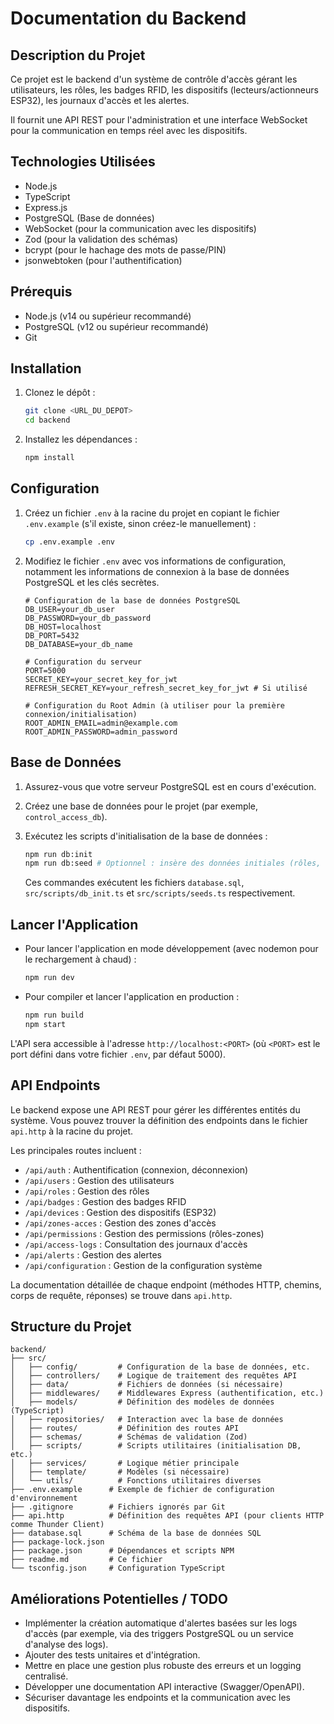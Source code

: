 # Documentation du Backend

## Description du Projet

Ce projet est le backend d'un système de contrôle d'accès gérant les utilisateurs, les rôles, les badges RFID, les dispositifs (lecteurs/actionneurs ESP32), les journaux d'accès et les alertes.

Il fournit une API REST pour l'administration et une interface WebSocket pour la communication en temps réel avec les dispositifs.

## Technologies Utilisées

*   Node.js
*   TypeScript
*   Express.js
*   PostgreSQL (Base de données)
*   WebSocket (pour la communication avec les dispositifs)
*   Zod (pour la validation des schémas)
*   bcrypt (pour le hachage des mots de passe/PIN)
*   jsonwebtoken (pour l'authentification)

## Prérequis

*   Node.js (v14 ou supérieur recommandé)
*   PostgreSQL (v12 ou supérieur recommandé)
*   Git

## Installation

1.  Clonez le dépôt :

    ```bash
    git clone <URL_DU_DEPOT>
    cd backend
    ```

2.  Installez les dépendances :

    ```bash
    npm install
    ```

## Configuration

1.  Créez un fichier `.env` à la racine du projet en copiant le fichier `.env.example` (s'il existe, sinon créez-le manuellement) :

    ```bash
    cp .env.example .env
    ```

2.  Modifiez le fichier `.env` avec vos informations de configuration, notamment les informations de connexion à la base de données PostgreSQL et les clés secrètes.

    ```env
    # Configuration de la base de données PostgreSQL
    DB_USER=your_db_user
    DB_PASSWORD=your_db_password
    DB_HOST=localhost
    DB_PORT=5432
    DB_DATABASE=your_db_name

    # Configuration du serveur
    PORT=5000
    SECRET_KEY=your_secret_key_for_jwt
    REFRESH_SECRET_KEY=your_refresh_secret_key_for_jwt # Si utilisé

    # Configuration du Root Admin (à utiliser pour la première connexion/initialisation)
    ROOT_ADMIN_EMAIL=admin@example.com
    ROOT_ADMIN_PASSWORD=admin_password
    ```

## Base de Données

1.  Assurez-vous que votre serveur PostgreSQL est en cours d'exécution.
2.  Créez une base de données pour le projet (par exemple, `control_access_db`).
3.  Exécutez les scripts d'initialisation de la base de données :

    ```bash
    npm run db:init
    npm run db:seed # Optionnel : insère des données initiales (rôles, config)
    ```

    Ces commandes exécutent les fichiers `database.sql`, `src/scripts/db_init.ts` et `src/scripts/seeds.ts` respectivement.

## Lancer l'Application

*   Pour lancer l'application en mode développement (avec nodemon pour le rechargement à chaud) :

    ```bash
    npm run dev
    ```

*   Pour compiler et lancer l'application en production :

    ```bash
    npm run build
    npm start
    ```

L'API sera accessible à l'adresse `http://localhost:<PORT>` (où `<PORT>` est le port défini dans votre fichier `.env`, par défaut 5000).

## API Endpoints

Le backend expose une API REST pour gérer les différentes entités du système. Vous pouvez trouver la définition des endpoints dans le fichier `api.http` à la racine du projet.

Les principales routes incluent :

*   `/api/auth` : Authentification (connexion, déconnexion)
*   `/api/users` : Gestion des utilisateurs
*   `/api/roles` : Gestion des rôles
*   `/api/badges` : Gestion des badges RFID
*   `/api/devices` : Gestion des dispositifs (ESP32)
*   `/api/zones-acces` : Gestion des zones d'accès
*   `/api/permissions` : Gestion des permissions (rôles-zones)
*   `/api/access-logs` : Consultation des journaux d'accès
*   `/api/alerts` : Gestion des alertes
*   `/api/configuration` : Gestion de la configuration système

La documentation détaillée de chaque endpoint (méthodes HTTP, chemins, corps de requête, réponses) se trouve dans `api.http`.

## Structure du Projet

```
backend/
├── src/
│   ├── config/         # Configuration de la base de données, etc.
│   ├── controllers/    # Logique de traitement des requêtes API
│   ├── data/           # Fichiers de données (si nécessaire)
│   ├── middlewares/    # Middlewares Express (authentification, etc.)
│   ├── models/         # Définition des modèles de données (TypeScript)
│   ├── repositories/   # Interaction avec la base de données
│   ├── routes/         # Définition des routes API
│   ├── schemas/        # Schémas de validation (Zod)
│   ├── scripts/        # Scripts utilitaires (initialisation DB, etc.)
│   ├── services/       # Logique métier principale
│   ├── template/       # Modèles (si nécessaire)
│   └── utils/          # Fonctions utilitaires diverses
├── .env.example      # Exemple de fichier de configuration d'environnement
├── .gitignore        # Fichiers ignorés par Git
├── api.http          # Définition des requêtes API (pour clients HTTP comme Thunder Client)
├── database.sql      # Schéma de la base de données SQL
├── package-lock.json
├── package.json      # Dépendances et scripts NPM
├── readme.md         # Ce fichier
└── tsconfig.json     # Configuration TypeScript
```

## Améliorations Potentielles / TODO

*   Implémenter la création automatique d'alertes basées sur les logs d'accès (par exemple, via des triggers PostgreSQL ou un service d'analyse des logs).
*   Ajouter des tests unitaires et d'intégration.
*   Mettre en place une gestion plus robuste des erreurs et un logging centralisé.
*   Développer une documentation API interactive (Swagger/OpenAPI).
*   Sécuriser davantage les endpoints et la communication avec les dispositifs.

